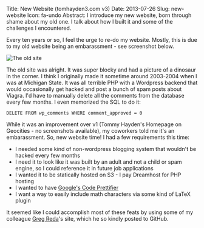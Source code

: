 Title: New Website (tomhayden3.com v3)
Date: 2013-07-26
Slug: new-website
Icon: fa-undo
Abstract: I introduce my new website, born through shame about my old one. I talk about how I built it and some of the challenges I encountered.

Every ten years or so, I feel the urge to re-do my website.  Mostly, this is due to my old website being an embarassment - see screenshot below.

![The old site](|filename|/images/oldsite.png)

The old site was alright. It was super blocky and had a picture of a dinosaur in the corner. I think I originally made it sometime around 2003-2004 when I was at Michigan State. It was all terrible PHP with a Wordpress backend that would occasionally get hacked and post a bunch of spam posts about Viagra. I'd have to manually delete all the comments from the database every few months.  I even memorized the SQL to do it:

```
DELETE FROM wp_comments WHERE comment_approved = 0
```

While it was an improvement over v1 (Tommy Hayden's Homepage on Geocities - no screenshots available), my coworkers told me it's an embarassment. So, new website time! I had a few requirements this time:

* I needed some kind of non-wordpress blogging system that wouldn't be hacked every few months
* I need it to look like it was built by an adult and not a child or spam engine, so I could reference it in future job applications
* I wanted it to be statically hosted on S3 - I pay Dreamhost for PHP hosting
* I wanted to have [Google's Code Prettifier](https://code.google.com/p/google-code-prettify/)
* I want a way to easily include math characters via some kind of LaTeX plugin

It seemed like I could accomplish most of these feats by using some of my colleague [Greg Reda](http://www.gregreda.com)'s site, which he so kindly posted to GitHub. 
